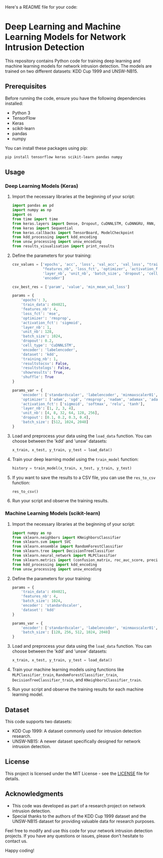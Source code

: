 Here's a README file for your code:

# Deep Learning and Machine Learning Models for Network Intrusion Detection

This repository contains Python code for training deep learning and machine learning models for network intrusion detection. The models are trained on two different datasets: KDD Cup 1999 and UNSW-NB15.

## Prerequisites

Before running the code, ensure you have the following dependencies installed:

- Python 3
- TensorFlow
- Keras
- scikit-learn
- pandas
- numpy

You can install these packages using pip:

```bash
pip install tensorflow keras scikit-learn pandas numpy
```

## Usage

### Deep Learning Models (Keras)

1. Import the necessary libraries at the beginning of your script:

   ```python
   import pandas as pd
   import numpy as np
   import os
   from time import time
   from keras.layers import Dense, Dropout, CuDNNLSTM, CuDNNGRU, RNN, LSTM, GRU
   from keras import Sequential
   from keras.callbacks import TensorBoard, ModelCheckpoint
   from kdd_processing import kdd_encoding
   from unsw_processing import unsw_encoding
   from results_visualisation import print_results
   ```

2. Define the parameters for your training:

   ```python
   csv_values = ['epochs', 'acc', 'loss', 'val_acc', 'val_loss', "train_data",
                 "features_nb", 'loss_fct', 'optimizer', 'activation_fct',
                 'layer_nb', 'unit_nb', 'batch_size', 'dropout', 'cell_type',
                 'encoder']
   
   csv_best_res = ['param', 'value', 'min_mean_val_loss']
   
   params = {
       'epochs': 3,
       'train_data': 494021,
       'features_nb': 4,
       'loss_fct': 'mse',
       'optimizer': 'rmsprop',
       'activation_fct': 'sigmoid',
       'layer_nb': 1,
       'unit_nb': 128,
       'batch_size': 1024,
       'dropout': 0.2,
       'cell_type': 'CuDNNLSTM',
       'encoder': 'labelencoder',
       'dataset': 'kdd',
       'training_nb': 1,
       'resultstocsv': False,
       'resultstologs': False,
       'showresults': True,
       'shuffle': True
   }
   
   params_var = {
       'encoder': ['standardscaler', 'labelencoder', 'minmaxscaler01', 'minmaxscaler11', 'ordinalencoder'],
       'optimizer': ['adam', 'sgd', 'rmsprop', 'nadam', 'adamax', 'adadelta'],
       'activation_fct': ['sigmoid', 'softmax', 'relu', 'tanh'],
       'layer_nb': [1, 2, 3, 4],
       'unit_nb': [4, 8, 32, 64, 128, 256],
       'dropout': [0.1, 0.2, 0.3, 0.4],
       'batch_size': [512, 1024, 2048]
   }
   ```

3. Load and preprocess your data using the `load_data` function. You can choose between the 'kdd' and 'unsw' datasets:

   ```python
   x_train, x_test, y_train, y_test = load_data()
   ```

4. Train your deep learning model using the `train_model` function:

   ```python
   history = train_model(x_train, x_test, y_train, y_test)
   ```

5. If you want to save the results to a CSV file, you can use the `res_to_csv` function:

   ```python
   res_to_csv()
   ```

6. Run your script and observe the training results.

### Machine Learning Models (scikit-learn)

1. Import the necessary libraries at the beginning of your script:

   ```python
   import numpy as np
   from sklearn.neighbors import KNeighborsClassifier
   from sklearn.svm import SVC
   from sklearn.ensemble import RandomForestClassifier
   from sklearn.tree import DecisionTreeClassifier
   from sklearn.neural_network import MLPClassifier
   from sklearn.metrics import (confusion_matrix, roc_auc_score, precision_score, auc)
   from kdd_processing import kdd_encoding
   from unsw_processing import unsw_encoding
   ```

2. Define the parameters for your training:

   ```python
   params = {
       'train_data': 494021,
       'features_nb': 4,
       'batch_size': 1024,
       'encoder': 'standardscaler',
       'dataset': 'kdd'
   }

   params_var = {
       'encoder': ['standardscaler', 'labelencoder', 'minmaxscaler01', 'minmaxscaler11', 'ordinalencoder'],
       'batch_size': [128, 256, 512, 1024, 2048]
   }
   ```

3. Load and preprocess your data using the `load_data` function. You can choose between the 'kdd' and 'unsw' datasets:

   ```python
   x_train, x_test, y_train, y_test = load_data()
   ```

4. Train your machine learning models using functions like `MLPClassifier_train`, `RandomForestClassifier_train`, `DecisionTreeClassifier_train`, and `KNeighborsClassifier_train`.

5. Run your script and observe the training results for each machine learning model.

## Dataset

This code supports two datasets:

- KDD Cup 1999: A dataset commonly used for intrusion detection research.
- UNSW-NB15: A newer dataset specifically designed for network intrusion detection.

## License

This project is licensed under the MIT License - see the [LICENSE](LICENSE) file for details.

## Acknowledgments

- This code was developed as part of a research project on network intrusion detection.
- Special thanks to the authors of the KDD Cup 1999 dataset and the UNSW-NB15 dataset for providing valuable data for research purposes.

Feel free to modify and use this code for your network intrusion detection projects. If you have any questions or issues, please don't hesitate to contact us.

Happy coding!
